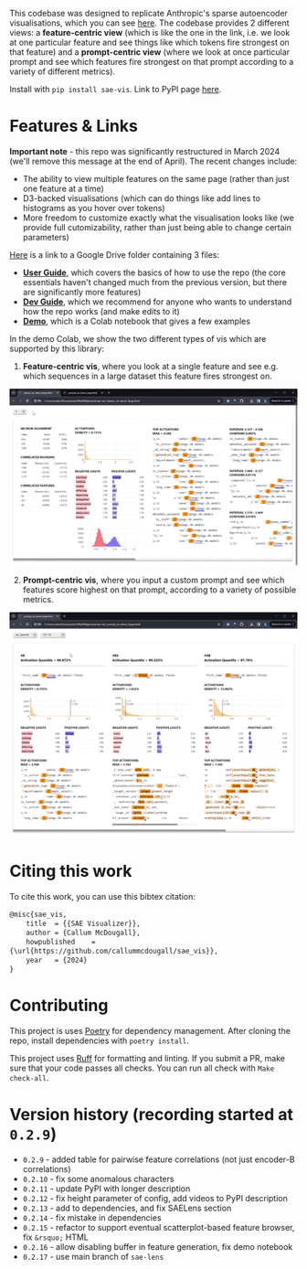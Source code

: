 This codebase was designed to replicate Anthropic's sparse autoencoder visualisations, which you can see [here](https://transformer-circuits.pub/2023/monosemantic-features/vis/a1.html). The codebase provides 2 different views: a **feature-centric view** (which is like the one in the link, i.e. we look at one particular feature and see things like which tokens fire strongest on that feature) and a **prompt-centric view** (where we look at once particular prompt and see which features fire strongest on that prompt according to a variety of different metrics).

Install with `pip install sae-vis`. Link to PyPI page [here](https://pypi.org/project/sae-vis/).

# Features & Links

**Important note** - this repo was significantly restructured in March 2024 (we'll remove this message at the end of April). The recent changes include:

- The ability to view multiple features on the same page (rather than just one feature at a time)
- D3-backed visualisations (which can do things like add lines to histograms as you hover over tokens)
- More freedom to customize exactly what the visualisation looks like (we provide full cutomizability, rather than just being able to change certain parameters)

[Here](https://drive.google.com/drive/folders/1sAF3Yv6NjVSjo4wu2Tmu8kMh8it6vhIb?usp=sharing) is a link to a Google Drive folder containing 3 files:

- [**User Guide**](https://docs.google.com/document/d/1QGjDB3iFJ5Y0GGpTwibUVsvpnzctRSHRLI-0rm6wt_k/edit?usp=drive_link), which covers the basics of how to use the repo (the core essentials haven't changed much from the previous version, but there are significantly more features)
- [**Dev Guide**](https://docs.google.com/document/d/10ctbiIskkkDc5eztqgADlvTufs7uzx5Wj8FE_y5petk/edit?usp=sharing), which we recommend for anyone who wants to understand how the repo works (and make edits to it)
- [**Demo**](https://colab.research.google.com/drive/1oqDS35zibmL1IUQrk_OSTxdhcGrSS6yO?usp=drive_link), which is a Colab notebook that gives a few examples

In the demo Colab, we show the two different types of vis which are supported by this library:

1. **Feature-centric vis**, where you look at a single feature and see e.g. which sequences in a large dataset this feature fires strongest on.

<!-- <img src="https://raw.githubusercontent.com/callummcdougall/computational-thread-art/master/example_images/misc/sae-snip-1B.png" width="800"> -->
<img src="https://raw.githubusercontent.com/callummcdougall/computational-thread-art/master/example_images/misc/feature-vis-video.gif" width="800">

2. **Prompt-centric vis**, where you input a custom prompt and see which features score highest on that prompt, according to a variety of possible metrics.

<!-- <img src="https://raw.githubusercontent.com/callummcdougall/computational-thread-art/master/example_images/misc/sae-snip-2.png" width="800"> -->
<img src="https://raw.githubusercontent.com/callummcdougall/computational-thread-art/master/example_images/misc/prompt-vis-video.gif" width="800">

# Citing this work

To cite this work, you can use this bibtex citation:

```
@misc{sae_vis,
    title  = {{SAE Visualizer}},
    author = {Callum McDougall},
    howpublished    = {\url{https://github.com/callummcdougall/sae_vis}},
    year   = {2024}
}
```

# Contributing

This project is uses [Poetry](https://python-poetry.org/) for dependency management. After cloning the repo, install dependencies with `poetry install`.

This project uses [Ruff](https://docs.astral.sh/ruff/) for formatting and linting. If you submit a PR, make sure that your code passes all checks. You can run all check with `Make check-all`.

# Version history (recording started at `0.2.9`)

- `0.2.9` - added table for pairwise feature correlations (not just encoder-B correlations)
- `0.2.10` - fix some anomalous characters
- `0.2.11` - update PyPI with longer description
- `0.2.12` - fix height parameter of config, add videos to PyPI description
- `0.2.13` - add to dependencies, and fix SAELens section
- `0.2.14` - fix mistake in dependencies
- `0.2.15` - refactor to support eventual scatterplot-based feature browser, fix `&rsquo;` HTML
- `0.2.16` - allow disabling buffer in feature generation, fix demo notebook
- `0.2.17` - use main branch of `sae-lens`